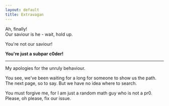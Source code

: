 ```yaml
---
layout: default
title: Extravagan
---
```


Ah, finally!  
Our saviour is he - wait, hold up.

You're not our saviour! 

__You're just a subpar c0der!__

---

My apologies for the unruly behaviour. 

You see, we've been waiting for a long for someone to show us the path.  
The next page, so to say. But we have no idea where to search.

You must forgive me, for I am just a random math guy who is not a pr0.  
Please, oh please, fix our issue.